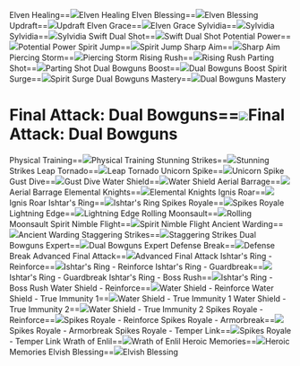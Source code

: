 Elven Healing==<img src="upload/mxd/Mercedes/Skill_Elven_Healing.png"/>Elven Healing
Elven Blessing==<img src="upload/mxd/Mercedes/Skill_Elven_Blessing.png"/>Elven Blessing
Updraft==<img src="upload/mxd/Mercedes/Skill_Updraft.png"/>Updraft
Elven Grace==<img src="upload/mxd/Mercedes/Skill_Elven_Grace.png"/>Elven Grace
Sylvidia==<img src="upload/mxd/Mercedes/Skill_Sylvidia.png"/>Sylvidia
Sylvidia==<img src="upload/mxd/Mercedes/Skill_Sylvidia_(2).png"/>Sylvidia
Swift Dual Shot==<img src="upload/mxd/Mercedes/Skill_Swift_Dual_Shot.png"/>Swift Dual Shot
Potential Power==<img src="upload/mxd/Mercedes/Skill_Potential_Power.png"/>Potential Power
Spirit Jump==<img src="upload/mxd/Mercedes/Skill_Spirit_Jump.png"/>Spirit Jump
Sharp Aim==<img src="upload/mxd/Mercedes/Skill_Sharp_Aim.png"/>Sharp Aim
Piercing Storm==<img src="upload/mxd/Mercedes/Skill_Piercing_Storm.png"/>Piercing Storm
Rising Rush==<img src="upload/mxd/Mercedes/Skill_Rising_Rush.png"/>Rising Rush
Parting Shot==<img src="upload/mxd/Mercedes/Skill_Parting_Shot.png"/>Parting Shot
Dual Bowguns Boost==<img src="upload/mxd/Mercedes/Skill_Dual_Bowguns_Boost.png"/>Dual Bowguns Boost
Spirit Surge==<img src="upload/mxd/Mercedes/Skill_Spirit_Surge.png"/>Spirit Surge
Dual Bowguns Mastery==<img src="upload/mxd/Mercedes/Skill_Dual_Bowguns_Mastery.png"/>Dual Bowguns Mastery
# Final Attack: Dual Bowguns==<img src="upload/mxd/Mercedes/Skill_Final_Attack.png"/>Final Attack: Dual Bowguns
Physical Training==<img src="upload/mxd/Mercedes/Skill_Physical_Training.png"/>Physical Training
Stunning Strikes==<img src="upload/mxd/Mercedes/Skill_Stunning_Strikes.png"/>Stunning Strikes
Leap Tornado==<img src="upload/mxd/Mercedes/Skill_Leap_Tornado.png"/>Leap Tornado
Unicorn Spike==<img src="upload/mxd/Mercedes/Skill_Unicorn_Spike.png"/>Unicorn Spike
Gust Dive==<img src="upload/mxd/Mercedes/Skill_Gust_Dive.png"/>Gust Dive
Water Shield==<img src="upload/mxd/Mercedes/Skill_Water_Shield.png"/>Water Shield
Aerial Barrage==<img src="upload/mxd/Mercedes/Skill_Aerial_Barrage.png"/>Aerial Barrage
Elemental Knights==<img src="upload/mxd/Mercedes/Skill_Elemental_Knights.png"/>Elemental Knights
Ignis Roar==<img src="upload/mxd/Mercedes/Skill_Ignis_Roar.png"/>Ignis Roar
Ishtar's Ring==<img src="upload/mxd/Mercedes/Skill_Ishtar's_Ring.png"/>Ishtar's Ring
Spikes Royale==<img src="upload/mxd/Mercedes/Skill_Spikes_Royale.png"/>Spikes Royale
Lightning Edge==<img src="upload/mxd/Mercedes/Skill_Lightning_Edge.png"/>Lightning Edge
Rolling Moonsault==<img src="upload/mxd/Mercedes/Skill_Rolling_Moonsault.png"/>Rolling Moonsault
Spirit Nimble Flight==<img src="upload/mxd/Mercedes/Skill_Spirit_Nimble_Flight.png"/>Spirit Nimble Flight
Ancient Warding==<img src="upload/mxd/Mercedes/Skill_Ancient_Warding.png"/>Ancient Warding
Staggering Strikes==<img src="upload/mxd/Mercedes/Skill_Staggering_Strikes.png"/>Staggering Strikes
Dual Bowguns Expert==<img src="upload/mxd/Mercedes/Skill_Dual_Bowguns_Expert.png"/>Dual Bowguns Expert
Defense Break==<img src="upload/mxd/Mercedes/Skill_Defense_Break.png"/>Defense Break
Advanced Final Attack==<img src="upload/mxd/Mercedes/Skill_Advanced_Final_Attack.png"/>Advanced Final Attack
Ishtar's Ring \- Reinforce==<img src="upload/mxd/Mercedes/Skill Ishtar's_Ring_-_Reinforce.png"/>Ishtar's Ring - Reinforce
Ishtar's Ring \- Guardbreak==<img src="upload/mxd/Mercedes/Skill Ishtar's_Ring_-_Guardbreak.png"/>Ishtar's Ring - Guardbreak
Ishtar's Ring \- Boss Rush==<img src="upload/mxd/Mercedes/Skill Ishtar's_Ring_-_Boss_Rush.png"/>Ishtar's Ring - Boss Rush
Water Shield \- Reinforce==<img src="upload/mxd/Mercedes/Skill_Water_Shield_-_Reinforce.png"/>Water Shield - Reinforce
Water Shield \- True Immunity 1==<img src="upload/mxd/Mercedes/Skill_Water_Shield_-_True_Immunity_1.png"/>Water Shield - True Immunity 1
Water Shield \- True Immunity 2==<img src="upload/mxd/Mercedes/Skill_Water_Shield_-_True_Immunity_2.png"/>Water Shield - True Immunity 2
Spikes Royale \- Reinforce==<img src="upload/mxd/Mercedes/Skill_Spikes_Royale_-_Reinforce.png"/>Spikes Royale - Reinforce
Spikes Royale \- Armorbreak==<img src="upload/mxd/Mercedes/Skill_Spikes_Royale_-_Armorbreak.png"/>Spikes Royale - Armorbreak
Spikes Royale \- Temper Link==<img src="upload/mxd/Mercedes/Skill_Spikes_Royale_-_Temper_Link.png"/>Spikes Royale - Temper Link
Wrath of Enlil==<img src="upload/mxd/Mercedes/Skill_Wrath_of_Enlil.png"/>Wrath of Enlil
Heroic Memories==<img src="upload/mxd/Mercedes/Skill_Heroic_Memories_(Mercedes).png"/>Heroic Memories
Elvish Blessing==<img src="upload/mxd/Mercedes/Skill_Elvish_Blessing.png"/>Elvish Blessing

